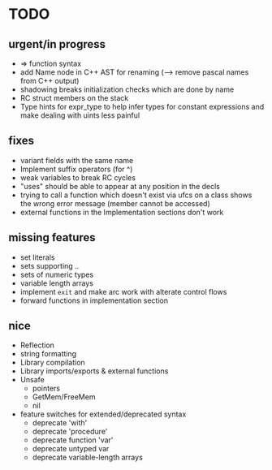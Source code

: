 # TODO

## urgent/in progress
* => function syntax
* add Name node in C++ AST for renaming (--> remove pascal names from C++ output)
* shadowing breaks initialization checks which are done by name
* RC struct members on the stack
* Type hints for expr_type to help infer types for constant expressions and make
    dealing with uints less painful

## fixes
* variant fields with the same name
* Implement suffix operators (for ^)
* weak variables to break RC cycles
* "uses" should be able to appear at any position in the decls
* trying to call a function which doesn't exist via ufcs on a class
    shows the wrong error message (member cannot be accessed)
* external functions in the Implementation sections don't work

## missing features
* set literals
* sets supporting ..
* sets of numeric types
* variable length arrays
* implement `exit` and make arc work with alterate control flows
* forward functions in implementation section

## nice
* Reflection
* string formatting
* Library compilation
* Library imports/exports & external functions
* Unsafe
    * pointers
    * GetMem/FreeMem
    * nil
* feature switches for extended/deprecated syntax
    * deprecate 'with'
    * deprecate 'procedure'
    * deprecate function 'var'
    * deprecate untyped var
    * deprecate variable-length arrays